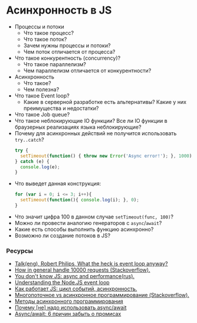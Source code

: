 # Асинхронность в JS

* Процессы и потоки
    * Что такое процесс?
    * Что такое поток?
    * Зачем нужны процессы и потоки?
    * Чем поток отличается от процесса?  
* Что такое конкурентность (concurrency)? 
    * Что такое параллелизм? 
    * Чем параллелизм отличается от конкурентности? 
* Асинхронность
    * Что такое? 
    * Чем полезна?
* Что такое Event loop?
  * Какие в серверной разработке есть альтернативы? Какие у них преимущества и недостатки?
* Что такое Job queue?
* Что такое неблокирующие IO функции? Все ли IO функции в браузерных реализациях языка неблокирующие?
* Почему для асинхронных действий не получится использовать `try..catch`?
    ```javascript
    try {
      setTimeout(function() { throw new Error('Async error!'); }, 1000);
    } catch (e) {
      console.log(e);
    }
    ```
* Что выведет данная конструкция:
    ```javascript
    for (var i = 0; i <= 3; i++){
      setTimeout(function(){ console.log(i); }, 0);
    }
    ```
* Что значит цифра 100 в данном случае `setTimeout(func, 100)`?
* Можно ли провести аналогию генераторов с `async`/`await`?
* Какие есть способы выполнить функцию асинхронно?
* Возможно ли создание потоков в JS?

### Ресурсы

* [Talk(eng), Robert Philips, What the heck is event loop anyway?](https://www.youtube.com/watch?v=8aGhZQkoFbQ)
* [How in general handle 10000 requests (Stackoverflow).](https://stackoverflow.com/questions/34855352/how-in-general-does-node-js-handle-10-000-concurrent-requests)
* [You don't know JS: async and performance(rus).](https://github.com/devSchacht/You-Dont-Know-JS/tree/master/async%20%26%20performance)
* [Understanding the Node.JS event loop](http://blog.mixu.net/2011/02/01/understanding-the-node-js-event-loop/)
* [Как работает JS: цикл событий, асинхронность.](https://habr.com/ru/company/ruvds/blog/340508/)
* [Многопоточное vs асинхронное программирование (Stackoverflow).](https://ru.stackoverflow.com/questions/445768/%D0%9C%D0%BD%D0%BE%D0%B3%D0%BE%D0%BF%D0%BE%D1%82%D0%BE%D1%87%D0%BD%D0%BE%D0%B5-vs-%D0%B0%D1%81%D0%B8%D0%BD%D1%85%D1%80%D0%BE%D0%BD%D0%BD%D0%BE%D0%B5-%D0%BF%D1%80%D0%BE%D0%B3%D1%80%D0%B0%D0%BC%D0%BC%D0%B8%D1%80%D0%BE%D0%B2%D0%B0%D0%BD%D0%B8%D0%B5)
* [Методы асинхронного программирования](https://habr.com/ru/company/ruvds/blog/337662/)
* [Почему [не] надо использовать async/await](https://medium.com/@vkozulya/%D0%BF%D0%BE%D1%87%D0%B5%D0%BC%D1%83-%D0%BD%D0%B5-%D0%BD%D0%B0%D0%B4%D0%BE-%D0%B8%D1%81%D0%BF%D0%BE%D0%BB%D1%8C%D0%B7%D0%BE%D0%B2%D0%B0%D1%82%D1%8C-async-await-7e999c981049)
* [Async/await: 6 причин забыть о промисах](https://habr.com/ru/company/ruvds/blog/326074/)
